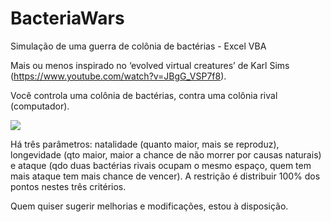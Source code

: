 # BacteriaWars
Simulação de uma guerra de colônia de bactérias - Excel VBA

Mais ou menos inspirado no ‘evolved virtual creatures’ de Karl Sims (https://www.youtube.com/watch?v=JBgG_VSP7f8).

Você controla uma colônia de bactérias, contra uma colônia rival (computador).

![](https://ferramentasexcelvba.files.wordpress.com/2019/04/bacteria.jpg)


Há três parâmetros: natalidade (quanto maior, mais se reproduz), longevidade (qto maior, maior a chance de não morrer por causas naturais) e ataque (qdo duas bactérias rivais ocupam o mesmo espaço, quem tem mais ataque tem mais chance de vencer). A restrição é distribuir 100% dos pontos nestes três critérios.



Quem quiser sugerir melhorias e modificações, estou à disposição.
